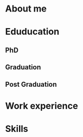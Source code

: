 # About me

# Eduducation
## PhD
## Graduation 
## Post Graduation 
 
# Work experience 

# Skills 
